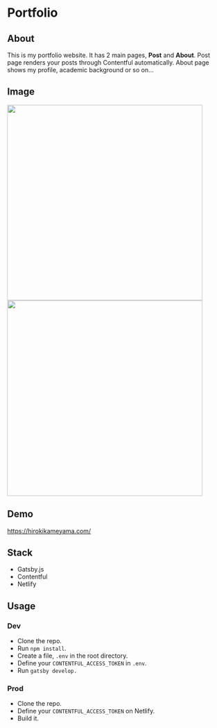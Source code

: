 # Portfolio

## About

This is my portfolio website. It has 2 main pages, **Post** and **About**. Post page renders your posts through Contentful automatically. About page shows my profile, academic background or so on... 

## Image
<p float="left">
  <img src="https://user-images.githubusercontent.com/38170678/87876755-3b864280-ca15-11ea-8eba-ac43840c838f.png" width="450">
  <img src="https://user-images.githubusercontent.com/38170678/87876764-46d96e00-ca15-11ea-9274-2b503b16adf4.png" width="450">
</p>

## Demo

https://hirokikameyama.com/

## Stack

- Gatsby.js
- Contentful 
- Netlify

## Usage

### Dev

- Clone the repo.
- Run `npm install`.
- Create a file, `.env` in the root directory. 
- Define your `CONTENTFUL_ACCESS_TOKEN` in `.env`. 
- Run `gatsby develop.`

### Prod
- Clone the repo. 
- Define your `CONTENTFUL_ACCESS_TOKEN` on Netlify. 
- Build it. 
